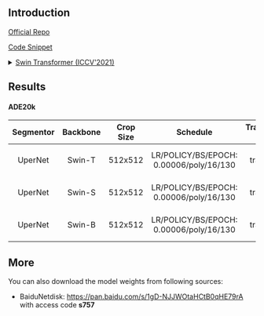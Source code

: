 ## Introduction

<a href="https://github.com/microsoft/Swin-Transformer">Official Repo</a>

<a href="https://github.com/SegmentationBLWX/sssegmentation/blob/main/ssseg/modules/models/backbones/swin.py">Code Snippet</a>

<details>
<summary align="left"><a href="https://arxiv.org/pdf/2103.14030.pdf">Swin Transformer (ICCV'2021)</a></summary>

```latex
@article{liu2021Swin,
    title={Swin Transformer: Hierarchical Vision Transformer using Shifted Windows},
    author={Liu, Ze and Lin, Yutong and Cao, Yue and Hu, Han and Wei, Yixuan and Zhang, Zheng and Lin, Stephen and Guo, Baining},
    journal={arXiv preprint arXiv:2103.14030},
    year={2021}
}
```

</details>


## Results

#### ADE20k
| Segmentor     | Backbone    | Crop Size  | Schedule                                | Train/Eval Set  | mIoU   | Download                                                                                                                                                                                                                                                                                                                                                                                    |
| :-:           | :-:         | :-:        | :-:                                     | :-:             | :-:    | :-:                                                                                                                                                                                                                                                                                                                                                                                         |
| UperNet       | Swin-T      | 512x512    | LR/POLICY/BS/EPOCH: 0.00006/poly/16/130 | train/val       | 44.58% | [cfg](https://raw.githubusercontent.com/SegmentationBLWX/sssegmentation/main/ssseg/configs/upernet/upernet_swintiny_ade20k.py) &#124; [model](https://github.com/SegmentationBLWX/modelstore/releases/download/ssseg_swin/upernet_swintiny_ade20k_train.pth) &#124; [log](https://github.com/SegmentationBLWX/modelstore/releases/download/ssseg_swin/upernet_swintiny_ade20k_train.log)    |
| UperNet       | Swin-S      | 512x512    | LR/POLICY/BS/EPOCH: 0.00006/poly/16/130 | train/val       | 48.39% | [cfg](https://raw.githubusercontent.com/SegmentationBLWX/sssegmentation/main/ssseg/configs/upernet/upernet_swinsmall_ade20k.py) &#124; [model](https://github.com/SegmentationBLWX/modelstore/releases/download/ssseg_swin/upernet_swinsmall_ade20k_train.pth) &#124; [log](https://github.com/SegmentationBLWX/modelstore/releases/download/ssseg_swin/upernet_swinsmall_ade20k_train.log) |
| UperNet       | Swin-B      | 512x512    | LR/POLICY/BS/EPOCH: 0.00006/poly/16/130 | train/val       | 51.02% | [cfg](https://raw.githubusercontent.com/SegmentationBLWX/sssegmentation/main/ssseg/configs/upernet/upernet_swinbase_ade20k.py) &#124; [model](https://github.com/SegmentationBLWX/modelstore/releases/download/ssseg_swin/upernet_swinbase_ade20k_train.pth) &#124; [log](https://github.com/SegmentationBLWX/modelstore/releases/download/ssseg_swin/upernet_swinbase_ade20k_train.log)    |


## More
You can also download the model weights from following sources:
- BaiduNetdisk: https://pan.baidu.com/s/1gD-NJJWOtaHCtB0qHE79rA with access code **s757**